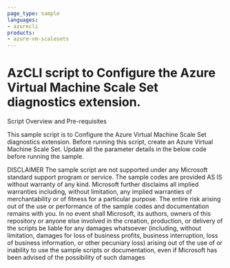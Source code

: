 ```yaml
---
page_type: sample
languages:
- azurecli
products:
- azure-vm-scalesets	
---
```


# AzCLI script to Configure the Azure Virtual Machine Scale Set diagnostics extension.

Script Overview and Pre-requisites

This sample script is to Configure the Azure Virtual Machine Scale Set diagnostics extension.
Before running this script, create an Azure Virtual Machine Scale Set.
Update all the parameter details in the below code before running the sample.

DISCLAIMER
The sample script are not supported under any Microsoft standard support program or service. The sample codes are provided AS IS without warranty of any kind. Microsoft further disclaims all implied warranties including, without limitation, any implied warranties of merchantability or of fitness for a particular purpose. The entire risk arising out of the use or performance of the sample codes and documentation remains with you. In no event shall Microsoft, its authors, owners of this repository or anyone else involved in the creation, production, or delivery of the scripts be liable for any damages whatsoever (including, without limitation, damages for loss of business profits, business interruption, loss of business information, or other pecuniary loss) arising out of the use of or inability to use the sample scripts or documentation, even if Microsoft has been advised of the possibility of such damages
